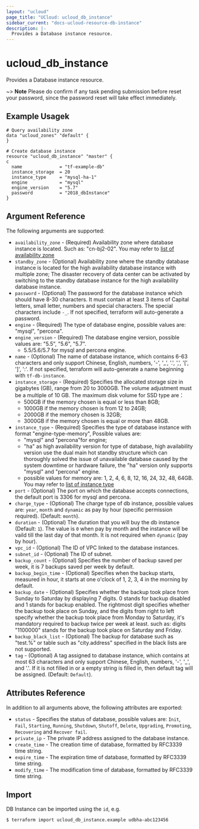 ```yaml
---
layout: "ucloud"
page_title: "UCloud: ucloud_db_instance"
sidebar_current: "docs-ucloud-resource-db-instance"
description: |-
  Provides a Database instance resource.
---
```


# ucloud_db_instance

Provides a Database instance resource.

~> **Note**  Please do confirm if any task pending submission before reset your password, since the password reset will take effect immediately.
## Example Usagek

```hcl
# Query availability zone
data "ucloud_zones" "default" {
}

# Create database instance
resource "ucloud_db_instance" "master" {
c
  name              = "tf-example-db"
  instance_storage  = 20
  instance_type     = "mysql-ha-1"
  engine            = "mysql"
  engine_version    = "5.7"
  password          = "2018_dbInstance"
}
```
## Argument Reference

The following arguments are supported:

* `availability_zone` - (Required) Availability zone where database instance is located. Such as: "cn-bj2-02". You may refer to [list of availability zone](https://docs.ucloud.cn/api/summary/regionlist)
* `standby_zone` - (Optional) Availability zone where the standby database instance is located for the high availability database instance with multiple zone; The disaster recovery of data center can be activated by switching to the standby database instance for the high availability database instance.
* `password` - (Optional) The password for the database instance which should have 8-30 characters. It must contain at least 3 items of Capital letters, small letter, numbers and special characters. The special characters include `-_`. If not specified, terraform will auto-generate a password.
* `engine` - (Required) The type of database engine, possible values are: "mysql", "percona".
* `engine_version` - (Required) The database engine version, possible values are: "5.5", "5.6", "5.7".
    - 5.5/5.6/5.7 for mysql and percona engine.
* `name` - (Optional) The name of database instance, which contains 6-63 characters and only support Chinese, English, numbers, '-', '_', '.', ',', '[', ']', ':'. If not specified, terraform will auto-generate a name beginning with `tf-db-instance`.
* `instance_storage` - (Required) Specifies the allocated storage size in gigabytes (GB), range from 20 to 3000GB. The volume adjustment must be a multiple of 10 GB. The maximum disk volume for SSD type are：
    - 500GB if the memory chosen is equal or less than 8GB;
    - 1000GB if the memory chosen is from 12 to 24GB;
    - 2000GB if the memory chosen is 32GB;
    - 3000GB if the memory chosen is equal or more than 48GB.
* `instance_type` - (Required) Specifies the type of database instance with format "engine-type-memory", Possible values are:
    - "mysql" and "percona"for engine;
    - "ha" as high availability version for type of database, high availability version use the dual main hot standby structure which can thoroughly solved the issue of unavailable database caused by the system downtime or hardware failure, the "ha" version only supports "mysql" and "percona" engine.
    - possible values for memory are: 1, 2, 4, 6, 8, 12, 16, 24, 32, 48, 64GB.
You may refer to [list of instance type](https://docs.ucloud.cn/compute/terraform/specification/db_instance)
* `port` - (Optional) The port on which the database accepts connections, the default port is 3306 for mysql and percona.
* `charge_type` - (Optional) The charge type of db instance, possible values are: `year`, `month` and `dynamic` as pay by hour (specific permission required). (Default: `month`).
* `duration` - (Optional) The duration that you will buy the db instance (Default: `1`). The value is `0` when pay by month and the instance will be vaild till the last day of that month. It is not required when `dynamic` (pay by hour).
* `vpc_id` - (Optional) The ID of VPC linked to the database instances.
* `subnet_id` - (Optional) The ID of subnet.
* `backup_count` - (Optional) Specifies the number of backup saved per week, it is 7 backups saved per week by default.
* `backup_begin_time` - (Optional) Specifies when the backup starts, measured in hour, it starts at one o'clock of 1, 2, 3, 4 in the morning by default.
* `backup_date` - (Optional) Specifies whether the backup took place from Sunday to Saturday by displaying 7 digits. 0 stands for backup disabled and 1 stands for backup enabled. The rightmost digit specifies whether the backup took place on Sunday, and the digits from right to left specify whether the backup took place from Monday to Saturday, it's mandatory required to backup twice per week at least. such as: digits "1100000" stands for the backup took place on Saturday and Friday.
* `backup_black_list` - (Optional) The backup for database such as "test.%" or table such as "city.address" specified in the black lists are not supported.
* `tag` - (Optional) A tag assigned to database instance, which contains at most 63 characters and only support Chinese, English, numbers, '-', '_', and '.'. If it is not filled in or a empty string is filled in, then default tag will be assigned. (Default: `Default`).

## Attributes Reference

In addition to all arguments above, the following attributes are exported:

* `status` - Specifies the status of database, possible values are: `Init`, `Fail`, `Starting`, `Running`, `Shutdown`, `Shutoff`, `Delete`, `Upgrading`, `Promoting`, `Recovering` and `Recover fail`.
* `private_ip` - The private IP address assigned to the database instance.
* `create_time` - The creation time of database, formatted by RFC3339 time string.
* `expire_time` - The expiration time of database, formatted by RFC3339 time string.
* `modify_time` - The modification time of database, formatted by RFC3339 time string.


## Import

DB Instance can be imported using the `id`, e.g.

```
$ terraform import ucloud_db_instance.example udbha-abc123456
```